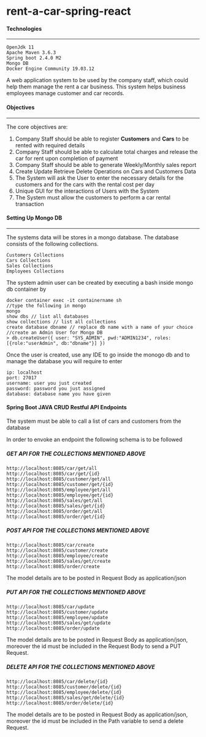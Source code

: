 # rent-a-car-spring-react

#### Technologies 
<hr/>

    OpenJdk 11
    Apache Maven 3.6.3 
    Spring boot 2.4.0 M2
    Mongo DB  
    Docker Engine Community 19.03.12
    
A web application system to be used by the company staff, which could help them manage the rent a car business. This system helps business employees manage customer and car records.

#### Objectives
<hr/>
The core objectives are:
<ol>
    <li>Company Staff should be able to register <b>Customers</b> and <b>Cars</b> to be rented with required details</li>
    <li>Company Staff should be able to calculate total charges and release the car for rent upon completion of payment</li>
    <li>Company Staff should be able to generate Weekly/Monthly sales report</li>
    <li>Create Update Retrieve Delete Operations on Cars and Customers Data</li>
    <li>The System will ask the User to enter the necessary details for the customers and for the cars with the rental cost per day</li>
    <li>Unique GUI for the interactions of Users with the System </li>
    <li>The System must allow the customers to perform a car rental transaction </li>
</ol>

#### Setting Up Mongo DB
<hr>

The systems data will be stores in a mongo database. The database consists of the following collections.

    Customers Collections
    Cars Collections
    Sales Collections
    Employees Collections

The system admin user can be created by executing a bash inside mongo db container by 

    docker container exec -it containername sh
    //type the following in mongo
    mongo 
    show dbs // list all databases
    show collections // list all collections
    create database dbname // replace db name with a name of your choice
    //create an Admin User for Mongo DB
    > db.createUser({ user: "SYS_ADMIN", pwd:"ADMIN1234", roles:[{role:"userAdmin", db:"dbname"}] })

Once the user is created, use any IDE to go inside the monogo db and to manage the database
you will require to enter

    ip: localhost
    port: 27017
    username: user you just created
    password: password you just assigned
    database: database name you have given
    
#### Spring Boot JAVA CRUD Restful API Endpoints

The system must be able to call a list of cars and customers from the database

In order to envoke an endpoint the following schema is to be followed


##### GET API FOR THE COLLECTIONS MENTIONED ABOVE

    http://localhost:8085/car/get/all
    http://localhost:8085/car/get/{id}    
    http://localhost:8085/customer/get/all
    http://localhost:8085/customer/get/{id}    
    http://localhost:8085/employee/get/all
    http://localhost:8085/employee/get/{id}    
    http://localhost:8085/sales/get/all
    http://localhost:8085/sales/get/{id}    
    http://localhost:8085/order/get/all
    http://localhost:8085/order/get/{id}    
                    
##### POST API FOR THE COLLECTIONS MENTIONED ABOVE

    http://localhost:8085/car/create    
    http://localhost:8085/customer/create    
    http://localhost:8085/employee/create   
    http://localhost:8085/sales/get/create   
    http://localhost:8085/order/create
 
 The model details are to be posted in Request Body as application/json


##### PUT API FOR THE COLLECTIONS MENTIONED ABOVE

    http://localhost:8085/car/update    
    http://localhost:8085/customer/update    
    http://localhost:8085/employee/update   
    http://localhost:8085/sales/get/update   
    http://localhost:8085/order/update
 
 The model details are to be posted in Request Body as application/json, 
 moreover the id must be included in the Request Body to send a PUT Request.
  
##### DELETE API FOR THE COLLECTIONS MENTIONED ABOVE

    http://localhost:8085/car/delete/{id}    
    http://localhost:8085/customer/delete/{id}    
    http://localhost:8085/employee/delete/{id}   
    http://localhost:8085/sales/get/delete/{id}   
    http://localhost:8085/order/delete/{id}
 
 The model details are to be posted in Request Body as application/json, 
 moreover the id must be included in the Path variable to send a delete Request.
 
 
 
 
         
        
                    
    